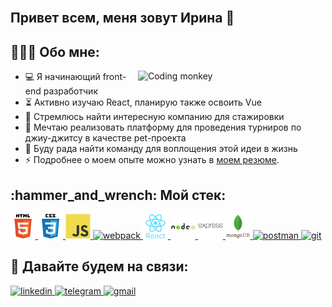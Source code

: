 <h2 align="left">
 <abc>
  <br>Привет всем, меня зовут Ирина 👋 <br>
 </abc>
</h2> 


<h2 align="left">👩🏻‍💻 Обо мне:</h2> 
<img align="right" src="https://knowledge-hub.com/wp-content/uploads/2022/02/Monkey_Kid_Coding.gif" alt="Coding monkey" width="300">

- :computer: Я начинающий front-end разработчик
- :hourglass_flowing_sand: Активно изучаю React, планирую также освоить Vue
- :dart: Стремлюсь найти интересную компанию для стажировки
- 🥋 Мечтаю реализовать платформу для проведения турниров по джиу-джитсу в качестве pet-проекта 
- :hugs: Буду рада найти команду для воплощения этой идеи в жизнь 
- :zap: Подробнее о моем опыте можно узнать в [моем резюме](https://github.com/IrinaSakhno/IrinaSakhno/blob/d33f02ce51e92e4ab1163524e25cdce1a3890b9e/cv.pdf).
<!-- - :mailbox: Как связаться со мной: <a href="https://www.linkedin.com/in/irina-sakhno-05076a241/" target="_blank">
      <img src="https://cdn-icons-png.flaticon.com/512/2504/2504799.png" width="30" height="30" alt="linkedin" />
    </a>
    <a href="https://t.me/IreneBabaeva" target="_blank">
      <img src="https://cdn-icons-png.flaticon.com/512/2111/2111646.png" width="30" height="30" alt="telegram" />
    </a> -->

<h2 align="left">:hammer_and_wrench: Мой стек:</h2>
<p align="left">
    <a href="https://www.w3.org/html/" target="_blank"> <img src="https://raw.githubusercontent.com/devicons/devicon/master/icons/html5/html5-original-wordmark.svg" alt="html5" width="40" height="40"/> </a>
    <a href="https://www.w3schools.com/css/" target="_blank"> <img src="https://raw.githubusercontent.com/devicons/devicon/master/icons/css3/css3-original-wordmark.svg" alt="css3" width="40" height="40"/> </a>
    <a href="https://developer.mozilla.org/en-US/docs/Web/JavaScript" target="_blank"> <img src="https://raw.githubusercontent.com/devicons/devicon/master/icons/javascript/javascript-original.svg" alt="javascript" width="40" height="40"/> </a>
<a href="https://webpack.js.org/" target="_blank"> <img src="https://www.vectorlogo.zone/logos/js_webpack/js_webpack-icon.svg" alt="webpack" width="40" height="40"/> </a>
<a href="https://reactjs.org/" target="_blank"> <img src="https://raw.githubusercontent.com/devicons/devicon/master/icons/react/react-original-wordmark.svg" alt="react" width="40" height="40"/> </a>
      <a href="https://nodejs.org" target="_blank"> <img src="https://raw.githubusercontent.com/devicons/devicon/master/icons/nodejs/nodejs-original-wordmark.svg" alt="nodejs" width="40" height="40"/> </a>
    <a href="https://expressjs.com" target="_blank"> <img src="https://raw.githubusercontent.com/devicons/devicon/master/icons/express/express-original-wordmark.svg" alt="express" width="40" height="40"/> </a>
    <a href="https://www.mongodb.com/" target="_blank"> <img src="https://raw.githubusercontent.com/devicons/devicon/master/icons/mongodb/mongodb-original-wordmark.svg" alt="mongodb" width="40" height="40"/> </a>
<a href="https://www.postman.com/" target="_blank"> <img src="https://www.vectorlogo.zone/logos/getpostman/getpostman-icon.svg" alt="postman" width="40" height="40"/> </a>
<a href="https://git-scm.com/" target="_blank"> <img src="https://www.vectorlogo.zone/logos/git-scm/git-scm-icon.svg" alt="git" width="40" height="40"/> </a>
    </p>


<h2 align="left">💛 Давайте будем на связи: </h2>
<a href="https://www.linkedin.com/in/irina-sakhno-05076a241/" target="_blank">
  <img src="https://cdn-icons-png.flaticon.com/512/2504/2504799.png" width="30" height="30" alt="linkedin" />
</a>
<a href="https://t.me/IreneBabaeva" target="_blank">
  <img src="https://cdn-icons-png.flaticon.com/512/2111/2111646.png" width="30" height="30" alt="telegram" />
</a>
<a href="mailto:irenebabaeva@gmail.com" target="_blank">
  <img src="https://www.freepngimg.com/thumb/gmail/66398-vector-network-icons-computer-graphics-gmail-portable.png" width="30" height="30" alt="gmail" />
</a>



<!--
**IrinaSakhno/IrinaSakhno** is a ✨ _special_ ✨ repository because its `README.md` (this file) appears on your GitHub profile.

Here are some ideas to get you started:

- 🔭 I’m currently working on ...
- 🌱 I’m currently learning ...
- 👯 I’m looking to collaborate on ...
- 🤔 I’m looking for help with ...
- 💬 Ask me about ...
- 📫 How to reach me: ...
- 😄 Pronouns: ...
- ⚡ Fun fact: ...
-->
